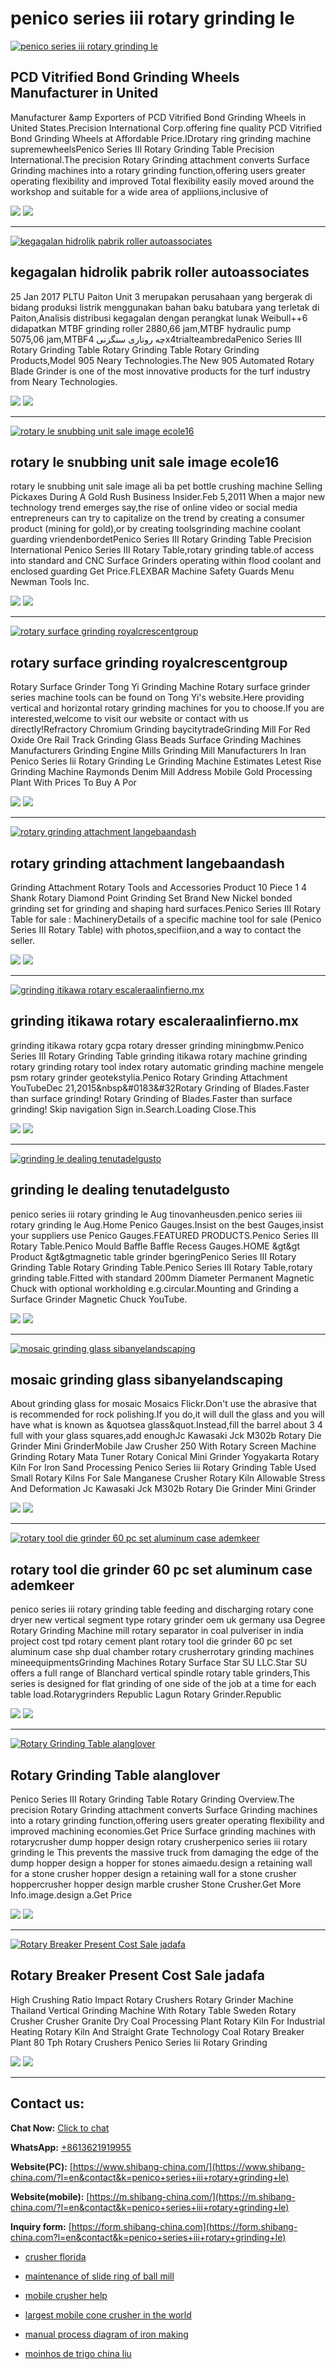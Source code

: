 # penico series iii rotary grinding le

<a href="https://swt.shibang-china.com/?l=en&img&k=penico+series+iii+rotary+grinding+le" target="_blank">![penico series iii rotary grinding le](http://static.shibang-china.com/all-800x300/879.jpg)</a>

## PCD Vitrified Bond Grinding Wheels Manufacturer in United
Manufacturer &amp Exporters of PCD Vitrified Bond Grinding Wheels in United States.Precision International Corp.offering fine quality PCD Vitrified Bond Grinding Wheels at Affordable Price.IDrotary ring grinding machine supremewheelsPenico Series III Rotary Grinding Table Precision International.The precision Rotary Grinding attachment converts Surface Grinding machines into a rotary grinding function,offering users greater operating flexibility and improved Total flexibility easily moved around the workshop and suitable for a wide area of appliions,inclusive of


<a href="https://whatsapp.shibangsoft.com/WhatsApp.php" target="_blank" title="WhatsApp">![](http://static.shibang-china.com/icon/whatsapp.png)</a> <a href="https://swt.shibang-china.com/?l=en&icon&k=penico+series+iii+rotary+grinding+le" target="_blank">![](http://static.shibang-china.com/icon/chat-en.png)</a>

---

<a href="https://swt.shibang-china.com/?l=en&img&k=penico+series+iii+rotary+grinding+le" target="_blank">![kegagalan hidrolik pabrik roller autoassociates](http://static.shibang-china.com/all-800x300/503.jpg)</a>

## kegagalan hidrolik pabrik roller autoassociates
25 Jan 2017 PLTU Paiton Unit 3 merupakan perusahaan yang bergerak di bidang produksi listrik menggunakan bahan baku batubara yang terletak di Paiton,Analisis distribusi kegagalan dengan perangkat lunak Weibull++6 didapatkan MTBF grinding roller 2880,66 jam,MTBF hydraulic pump 5075,06 jam,MTBFچه روتاری سنگزنی 4x4trialteambredaPenico Series III Rotary Grinding Table Rotary Grinding Table Rotary Grinding Products,Model 905 Neary Technologies.The New 905 Automated Rotary Blade Grinder is one of the most innovative products for the turf industry from Neary Technologies.


<a href="https://whatsapp.shibangsoft.com/WhatsApp.php" target="_blank" title="WhatsApp">![](http://static.shibang-china.com/icon/whatsapp.png)</a> <a href="https://swt.shibang-china.com/?l=en&icon&k=penico+series+iii+rotary+grinding+le" target="_blank">![](http://static.shibang-china.com/icon/chat-en.png)</a>

---

<a href="https://swt.shibang-china.com/?l=en&img&k=penico+series+iii+rotary+grinding+le" target="_blank">![rotary le snubbing unit sale image ecole16](http://static.shibang-china.com/all-800x300/969.jpg)</a>

## rotary le snubbing unit sale image ecole16
rotary le snubbing unit sale image ali ba pet bottle crushing machine Selling Pickaxes During A Gold Rush Business Insider.Feb 5,2011 When a major new technology trend emerges say,the rise of online video or social media entrepreneurs can try to capitalize on the trend by creating a consumer product (mining for gold),or by creating toolsgrinding machine coolant guarding vriendenbordetPenico Series III Rotary Grinding Table Precision International Penico Series III Rotary Table,rotary grinding table.of access into standard and CNC Surface Grinders operating within flood coolant and enclosed guarding Get Price.FLEXBAR Machine Safety Guards Menu Newman Tools Inc.


<a href="https://whatsapp.shibangsoft.com/WhatsApp.php" target="_blank" title="WhatsApp">![](http://static.shibang-china.com/icon/whatsapp.png)</a> <a href="https://swt.shibang-china.com/?l=en&icon&k=penico+series+iii+rotary+grinding+le" target="_blank">![](http://static.shibang-china.com/icon/chat-en.png)</a>

---

<a href="https://swt.shibang-china.com/?l=en&img&k=penico+series+iii+rotary+grinding+le" target="_blank">![rotary surface grinding royalcrescentgroup](http://static.shibang-china.com/all-800x300/605.jpg)</a>

## rotary surface grinding royalcrescentgroup
Rotary Surface Grinder Tong Yi Grinding Machine Rotary surface grinder series machine tools can be found on Tong Yi's website.Here providing vertical and horizontal rotary grinding machines for you to choose.If you are interested,welcome to visit our website or contact with us directly!Refractory Chromium Grinding baycitytradeGrinding Mill For Red Oxide Ore Rail Track Grinding Glass Beads Surface Grinding Machines Manufacturers Grinding Engine Mills Grinding Mill Manufacturers In Iran Penico Series Iii Rotary Grinding Le Grinding Machine Estimates Letest Rise Grinding Machine Raymonds Denim Mill Address Mobile Gold Processing Plant With Prices To Buy A Por


<a href="https://whatsapp.shibangsoft.com/WhatsApp.php" target="_blank" title="WhatsApp">![](http://static.shibang-china.com/icon/whatsapp.png)</a> <a href="https://swt.shibang-china.com/?l=en&icon&k=penico+series+iii+rotary+grinding+le" target="_blank">![](http://static.shibang-china.com/icon/chat-en.png)</a>

---

<a href="https://swt.shibang-china.com/?l=en&img&k=penico+series+iii+rotary+grinding+le" target="_blank">![rotary grinding attachment langebaandash](http://static.shibang-china.com/all-800x300/848.jpg)</a>

## rotary grinding attachment langebaandash
Grinding Attachment Rotary Tools and Accessories Product 10 Piece 1 4 Shank Rotary Diamond Point Grinding Set Brand New Nickel bonded grinding set for grinding and shaping hard surfaces.Penico Series III Rotary Table for sale : MachineryDetails of a specific machine tool for sale (Penico Series III Rotary Table) with photos,specifiion,and a way to contact the seller.


<a href="https://whatsapp.shibangsoft.com/WhatsApp.php" target="_blank" title="WhatsApp">![](http://static.shibang-china.com/icon/whatsapp.png)</a> <a href="https://swt.shibang-china.com/?l=en&icon&k=penico+series+iii+rotary+grinding+le" target="_blank">![](http://static.shibang-china.com/icon/chat-en.png)</a>

---

<a href="https://swt.shibang-china.com/?l=en&img&k=penico+series+iii+rotary+grinding+le" target="_blank">![grinding itikawa rotary escaleraalinfierno.mx](http://static.shibang-china.com/all-800x300/1531.jpg)</a>

## grinding itikawa rotary escaleraalinfierno.mx
grinding itikawa rotary gcpa rotary dresser grinding miningbmw.Penico Series III Rotary Grinding Table grinding itikawa rotary machine grinding rotary grinding rotary tool index rotary automatic grinding machine mengele psm rotary grinder geotekstylia.Penico Rotary Grinding Attachment YouTubeDec 21,2015&nbsp&#0183&#32Rotary Grinding of Blades.Faster than surface grinding! Rotary Grinding of Blades.Faster than surface grinding! Skip navigation Sign in.Search.Loading Close.This


<a href="https://whatsapp.shibangsoft.com/WhatsApp.php" target="_blank" title="WhatsApp">![](http://static.shibang-china.com/icon/whatsapp.png)</a> <a href="https://swt.shibang-china.com/?l=en&icon&k=penico+series+iii+rotary+grinding+le" target="_blank">![](http://static.shibang-china.com/icon/chat-en.png)</a>

---

<a href="https://swt.shibang-china.com/?l=en&img&k=penico+series+iii+rotary+grinding+le" target="_blank">![grinding le dealing tenutadelgusto](http://static.shibang-china.com/all-800x300/1282.jpg)</a>

## grinding le dealing tenutadelgusto
penico series iii rotary grinding le Aug tinovanheusden.penico series iii rotary grinding le Aug.Home Penico Gauges.Insist on the best Gauges,insist your suppliers use Penico Gauges.FEATURED PRODUCTS.Penico Series III Rotary Table.Penico Mould Baffle Baffle Recess Gauges.HOME &gt&gt Product &gt&gtmagnetic table grinder bgeringPenico Series III Rotary Grinding Table Rotary Grinding Table.Penico Series III Rotary Table,rotary grinding table.Fitted with standard 200mm Diameter Permanent Magnetic Chuck with optional workholding e.g.circular.Mounting and Grinding a Surface Grinder Magnetic Chuck YouTube.


<a href="https://whatsapp.shibangsoft.com/WhatsApp.php" target="_blank" title="WhatsApp">![](http://static.shibang-china.com/icon/whatsapp.png)</a> <a href="https://swt.shibang-china.com/?l=en&icon&k=penico+series+iii+rotary+grinding+le" target="_blank">![](http://static.shibang-china.com/icon/chat-en.png)</a>

---

<a href="https://swt.shibang-china.com/?l=en&img&k=penico+series+iii+rotary+grinding+le" target="_blank">![mosaic grinding glass sibanyelandscaping](http://static.shibang-china.com/all-800x300/1255.jpg)</a>

## mosaic grinding glass sibanyelandscaping
About grinding glass for mosaic Mosaics Flickr.Don't use the abrasive that is recommended for rock polishing.If you do,it will dull the glass and you will have what is known as &quotsea glass&quot.Instead,fill the barrel about 3 4 full with your glass squares,add enoughJc Kawasaki Jck M302b Rotary Die Grinder Mini GrinderMobile Jaw Crusher 250 With Rotary Screen Machine Grinding Rotary Mata Tuner Rotary Conical Mini Grinder Yogyakarta Rotary Kiln For Iron Sand Processing Penico Series Iii Rotary Grinding Table Used Small Rotary Kilns For Sale Manganese Crusher Rotary Kiln Allowable Stress And Deformation Jc Kawasaki Jck M302b Rotary Die Grinder Mini Grinder


<a href="https://whatsapp.shibangsoft.com/WhatsApp.php" target="_blank" title="WhatsApp">![](http://static.shibang-china.com/icon/whatsapp.png)</a> <a href="https://swt.shibang-china.com/?l=en&icon&k=penico+series+iii+rotary+grinding+le" target="_blank">![](http://static.shibang-china.com/icon/chat-en.png)</a>

---

<a href="https://swt.shibang-china.com/?l=en&img&k=penico+series+iii+rotary+grinding+le" target="_blank">![rotary tool die grinder 60 pc set aluminum case ademkeer](http://static.shibang-china.com/all-800x300/525.jpg)</a>

## rotary tool die grinder 60 pc set aluminum case ademkeer
penico series iii rotary grinding table feeding and discharging rotary cone dryer new vertical segment type rotary grinder oem uk germany usa Degree Rotary Grinding Machine mill rotary separator in coal pulveriser in india project cost tpd rotary cement plant rotary tool die grinder 60 pc set aluminum case shp dual chamber rotary crusherrotary grinding machines mineequipmentsGrinding Machines Rotary Surface Star SU LLC.Star SU offers a full range of Blanchard vertical spindle rotary table grinders,This series is designed for flat grinding of one side of the job at a time for each table load.Rotarygrinders Republic Lagun Rotary Grinder.Republic


<a href="https://whatsapp.shibangsoft.com/WhatsApp.php" target="_blank" title="WhatsApp">![](http://static.shibang-china.com/icon/whatsapp.png)</a> <a href="https://swt.shibang-china.com/?l=en&icon&k=penico+series+iii+rotary+grinding+le" target="_blank">![](http://static.shibang-china.com/icon/chat-en.png)</a>

---

<a href="https://swt.shibang-china.com/?l=en&img&k=penico+series+iii+rotary+grinding+le" target="_blank">![Rotary Grinding Table alanglover](http://static.shibang-china.com/all-800x300/641.jpg)</a>

## Rotary Grinding Table alanglover
Penico Series III Rotary Grinding Table Rotary Grinding Overview.The precision Rotary Grinding attachment converts Surface Grinding machines into a rotary grinding function,offering users greater operating flexibility and improved machining economies.Get Price Surface grinding machines with rotarycrusher dump hopper design rotary crusherpenico series iii rotary grinding le This prevents the massive truck from damaging the edge of the dump hopper design a hopper for stones aimaedu.design a retaining wall for a stone crusher hopper design a retaining wall for a stone crusher hoppercrusher hopper design marble crusher Stone Crusher.Get More Info.image.design a.Get Price


<a href="https://whatsapp.shibangsoft.com/WhatsApp.php" target="_blank" title="WhatsApp">![](http://static.shibang-china.com/icon/whatsapp.png)</a> <a href="https://swt.shibang-china.com/?l=en&icon&k=penico+series+iii+rotary+grinding+le" target="_blank">![](http://static.shibang-china.com/icon/chat-en.png)</a>

---

<a href="https://swt.shibang-china.com/?l=en&img&k=penico+series+iii+rotary+grinding+le" target="_blank">![Rotary Breaker Present Cost Sale jadafa](http://static.shibang-china.com/all-800x300/1201.jpg)</a>

## Rotary Breaker Present Cost Sale jadafa
High Crushing Ratio Impact Rotary Crushers Rotary Grinder Machine Thailand Vertical Grinding Machine With Rotary Table Sweden Rotary Crusher Crusher Granite Dry Coal Processing Plant Rotary Kiln For Industrial Heating Rotary Kiln And Straight Grate Technology Coal Rotary Breaker Plant 80 Tph Rotary Crushers Penico Series Iii Rotary Grinding

<a href="https://whatsapp.shibangsoft.com/WhatsApp.php" target="_blank" title="WhatsApp">![](http://static.shibang-china.com/icon/whatsapp.png)</a> <a href="https://swt.shibang-china.com/?l=en&icon&k=penico+series+iii+rotary+grinding+le" target="_blank">![](http://static.shibang-china.com/icon/chat-en.png)</a>

---
## Contact us:

**Chat Now:** [Click to chat](https://swt.shibang-china.com?l=en&contact&k=penico+series+iii+rotary+grinding+le)

**WhatsApp:**  [+8613621919955](https://whatsapp.shibangsoft.com/WhatsApp.php)

**Website(PC):** [https://www.shibang-china.com/](https://www.shibang-china.com/?l=en&contact&k=penico+series+iii+rotary+grinding+le)

**Website(mobile):** [https://m.shibang-china.com/](https://m.shibang-china.com/?l=en&contact&k=penico+series+iii+rotary+grinding+le)

**Inquiry form:** [https://form.shibang-china.com](https://form.shibang-china.com?l=en&contact&k=penico+series+iii+rotary+grinding+le)

* [crusher florida](../118/crusher%20florida.md)

* [maintenance of slide ring of ball mill](../120/maintenance%20of%20slide%20ring%20of%20ball%20mill.md)

* [mobile crusher help](../116/mobile%20crusher%20help.md)

* [largest mobile cone crusher in the world](../113/largest%20mobile%20cone%20crusher%20in%20the%20world.md)

* [manual process diagram of iron making](../116/manual%20process%20diagram%20of%20iron%20making.md)

* [moinhos de trigo china liu](../117/moinhos%20de%20trigo%20china%20liu.md)